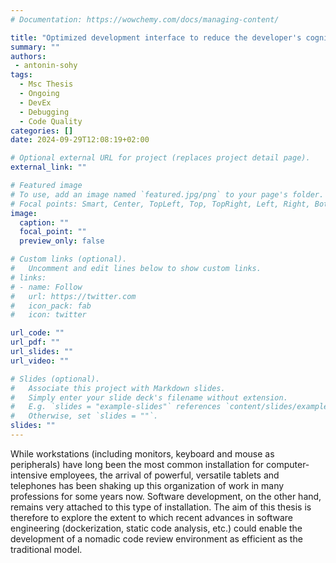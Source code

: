 ```yaml
---
# Documentation: https://wowchemy.com/docs/managing-content/

title: "Optimized development interface to reduce the developer's cognitive load during debugging"
summary: ""
authors: 
 - antonin-sohy
tags: 
  - Msc Thesis
  - Ongoing
  - DevEx
  - Debugging
  - Code Quality
categories: []
date: 2024-09-29T12:08:19+02:00

# Optional external URL for project (replaces project detail page).
external_link: ""

# Featured image
# To use, add an image named `featured.jpg/png` to your page's folder.
# Focal points: Smart, Center, TopLeft, Top, TopRight, Left, Right, BottomLeft, Bottom, BottomRight.
image:
  caption: ""
  focal_point: ""
  preview_only: false

# Custom links (optional).
#   Uncomment and edit lines below to show custom links.
# links:
# - name: Follow
#   url: https://twitter.com
#   icon_pack: fab
#   icon: twitter

url_code: ""
url_pdf: ""
url_slides: ""
url_video: ""

# Slides (optional).
#   Associate this project with Markdown slides.
#   Simply enter your slide deck's filename without extension.
#   E.g. `slides = "example-slides"` references `content/slides/example-slides.md`.
#   Otherwise, set `slides = ""`.
slides: ""
---
```


While workstations (including monitors, keyboard and mouse as peripherals) have long been the most common installation for computer-intensive employees, the arrival of powerful, versatile tablets and telephones has been shaking up this organization of work in many professions for some years now. Software development, on the other hand, remains very attached to this type of installation. The aim of this thesis is therefore to explore the extent to which recent advances in software engineering (dockerization, static code analysis, etc.) could enable the development of a nomadic code review environment as efficient as the traditional model.

